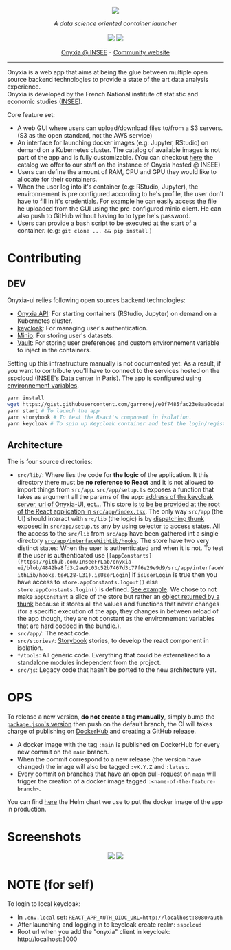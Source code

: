 
<p align="center">
    <img src="https://user-images.githubusercontent.com/6702424/111553867-7fd50880-8785-11eb-8942-75f161864b5f.png">
</p>
<p align="center">
    <i>A data science oriented container launcher</i>
    <br>
    <br>
    <img src="https://github.com/InseeFrLab/onyxia-ui/workflows/ci/badge.svg?branch=master">
    <img src="https://img.shields.io/npm/l/evt">
</p>

</p>
<p align="center">
  <a href="https://datalab.sspcloud.fr" title="Instance of Onyxia hosted in INSEE's data center">Onyxia @ INSEE</a>
  -
  <a href="https://docs.sspcloud.fr/" title="A website for the states workers responsible of producing the french official statistics">Community website</a>
</p>

---

Onyxia is a web app that aims at being the glue between multiple open source backend technologies to 
provide a state of the art data analysis experience.  
Onyxia is developed by the French National institute of statistic and economic studies ([INSEE](https://insee.fr)).  
  
Core feature set: 
- A web GUI where users can upload/download files to/from a S3 servers. (S3 as the open standard, not the AWS service)
- An interface for launching docker images (e.g: Jupyter, RStudio) on demand on a Kubernetes cluster. 
  The catalog of available images is not part of the app and is fully customizable. (You can checkout [here](https://github.com/inseefrlab/helm-charts-datascience) the catalog we offer to our staff on the instance of Onyxia hosted @ INSEE)
- Users can define the amount of RAM, CPU and GPU they would like to allocate for their containers.
- When the user log into it's container (e.g: RStudio, Jupyter), the environnement is pre configured according
  to he's profile, the user don't have to fill in it's credentials. For example he can easily access the file 
  he uploaded from the GUI using the pre-configured minio client. He can also push to GitHub without having to to 
  type he's password. 
- Users can provide a bash script to be executed at the start of a container. (e.g: `git clone ... && pip install` )

# Contributing

## DEV

Onyxia-ui relies following open sources backend technologies:  
- [Onyxia API](https://github.com/inseefrlab/onyxia-api): For starting containers (RStudio, Jupyter) on demand on a Kubernetes cluster.
- [keycloak](https://www.keycloak.org): For managing user's authentication.
- [Minio](http://minio.lab.sspcloud.fr): For storing user's datasets.
- [Vault](https://www.vaultproject.io): For storing user preferences and custom environnement variable to inject in the containers.

Setting up this infrastructure manually is not documented yet. As a result, if you want to contribute you'll have
to connect to the services hosted on the sspcloud (INSEE's Data center in Paris).
The app is configured using [environnement variables](https://gist.github.com/garronej/e0f7485fac23e8aa0ceda6ce82256df6).

```bash
yarn install
wget https://gist.githubusercontent.com/garronej/e0f7485fac23e8aa0ceda6ce82256df6/raw/0cb60c6759d4e3005c15c9ca9706316e08013fc2/.env.local #Setup the var envs to tell the app to connect to INSEE's infra
yarn start # To launch the app
yarn storybook # To test the React's component in isolation.
yarn keycloak # To spin up Keycloak container and test the login/register page. See https://github.com/InseeFrLab/keycloakify
```
## Architecture

The is four source directories:  
- `src/lib/`: Where lies the code for **the logic** of the application. 
  It this directory there must be **no reference to React** and it is not allowed to import things from `src/app`.
  `src/app/setup.ts` exposes a function that takes as argument all the params of the app: [address of the keycloak server, url of Onyxia-UI, ect...](https://github.com/InseeFrLab/onyxia-ui/blob/4842ba8fd3c2ae9c03c52b7467d3c77f6e29e9d9/src/app/index.tsx#L59-L89)
  This store [is to be be provided at the root of the React application in `src/app/index.tsx`](https://github.com/InseeFrLab/onyxia-ui/blob/4842ba8fd3c2ae9c03c52b7467d3c77f6e29e9d9/src/app/index.tsx#L59-L89).
  The only way `src/app` (the UI) should interact with `src/lib` (the logic) is by [dispatching thunk](https://github.com/InseeFrLab/onyxia-ui/blob/4842ba8fd3c2ae9c03c52b7467d3c77f6e29e9d9/src/app/components/pages/MySecrets/MySecrets.tsx#L200-L210) [exposed in `src/app/setup.ts`](https://github.com/InseeFrLab/onyxia-ui/blob/4842ba8fd3c2ae9c03c52b7467d3c77f6e29e9d9/src/lib/setup.ts#L412-L418)
  any by using selector to access states. All the access to the `src/lib` from `src/app` have been gathered int a single directory [`src/app/interfaceWithLib/hooks`](https://github.com/InseeFrLab/onyxia-ui/blob/master/src/app/interfaceWithLib/hooks.ts). 
  The store have two very distinct states: When the user is authenticated and when it is not. To test if the user is authenticated use [`[appConstants](https://github.com/InseeFrLab/onyxia-ui/blob/4842ba8fd3c2ae9c03c52b7467d3c77f6e29e9d9/src/app/interfaceWithLib/hooks.ts#L28-L31).isUserLogin`]
  if `isUserLogin` is true then you have access to `store.appConstants.logout()` else `store.appConstants.login()` is defined. [See example](https://github.com/InseeFrLab/onyxia-ui/blob/4842ba8fd3c2ae9c03c52b7467d3c77f6e29e9d9/src/app/components/App/App.tsx#L194-L209).
  We chose to not make `appConstant` a slice of the store but rather an [object returned by a thunk](https://github.com/InseeFrLab/onyxia-ui/blob/4842ba8fd3c2ae9c03c52b7467d3c77f6e29e9d9/src/app/interfaceWithLib/hooks.ts#L28-L31)
  because it stores all the values and functions that never changes (for a specific execution of the app, they changes in between reload of the app though, they are not constant as the environnement variables that are hard codded in the bundle.). 
- `src/app/`: The react code.
- `src/stories/`: [Storybook](https://storybook.js.org) stories, to develop the react component in isolation.
- `*/tools`: All generic code. Everything that could be externalized to a standalone modules independent from the project.
- `src/js`: Legacy code that hasn't be ported to the new architecture yet.

# OPS

To release a new version, **do not create a tag manually**, simply bump the [`package.json`'s version](https://github.com/InseeFrLab/onyxia-ui/blob/4842ba8fd3c2ae9c03c52b7467d3c77f6e29e9d9/package.json#L4) then push on the default branch,
the CI will takes charge of publishing on [DockerHub](https://hub.docker.com/r/inseefrlab/onyxia-ui) 
and creating a GitHub release.  
- A docker image with the tag `:main` is published on DockerHub for every new commit on the `main` branch.  
- When the commit correspond to a new release (the version have changed) the image will also be tagged `:vX.Y.Z`
and `:latest`.  
- Every commit on branches that have an open pull-request on `main` will trigger the creation of a docker image
tagged `:<name-of-the-feature-branch>`.  


You can find [here](https://github.com/InseeFrLab/paris-sspcloud/blob/master/apps/onyxia/values.yaml) the Helm chart
we use to put the docker image of the app in production.

# Screenshots

<p align="center">
    <img src="https://user-images.githubusercontent.com/6702424/111554614-f0305980-8786-11eb-9729-a942fb3a4dbe.png">
    <img src="https://user-images.githubusercontent.com/6702424/111326486-e1558400-866c-11eb-94f8-b00f23bd4b7b.png">
</p>

# NOTE (for self)

To login to local keycloak: 
- In `.env.local` set: `REACT_APP_AUTH_OIDC_URL=http://localhost:8080/auth`
- After launching and logging in to keycloak create realm: `sspcloud`
- Root url when you add the "onyxia" client in keycloak: http://localhost:3000
